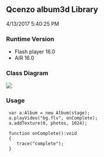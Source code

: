 ## Qcenzo album3d Library
4/13/2017 5:40:25 PM 
### Runtime Version
- Flash player 16.0
- AIR 16.0
### Class Diagram
![](http://www.qcenzo.com/2017/apps/album3d/0.png)
### Usage ###

	 var a:Album = new Album(stage);	
	 a.playVideo("bg.flv", onComplete);	
	 a.addTexture(0, photos, 1024);
	 
	 function onComplete():void 
	 {	
	 	trace("complete");	
	 }
